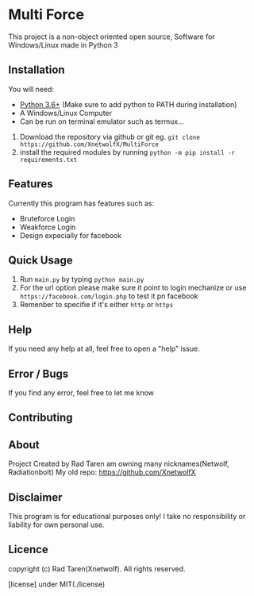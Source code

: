 # Multi Force

This project is a non-object oriented open source, Software for Windows/Linux made in Python 3 

## Installation

You will need:

* [Python 3.6+](https://www.python.org/downloads) (Make sure to add python to PATH during installation)
* A Windows/Linux Computer
* Can be run on terminal emulator such as termux...

1. Download the repository via github or git eg. `git clone https://github.com/XnetwolfX/MultiForce`
2. install the required modules by running `python -m pip install -r requirements.txt`

## Features

Currently this program has features such as:

* Bruteforce Login
* Weakforce Login
* Design expecially for facebook

## Quick Usage

1. Run `main.py` by typing `python main.py`
2. For the url option please make sure it point to login mechanize or use `https://facebook.com/login.php` to test it pn facebook
3. Remenber to specifie if it's either `http` or `https`

## Help

If you need any help at all, feel free to open a "help" issue.

## Error / Bugs

If you find any error, feel free to let me know

## Contributing


## About

Project Created by Rad Taren
am owning many nicknames(Netwolf, Radiationbolt)
My old repo:
	https://github.com/XnetwolfX

## Disclaimer

This program is for educational purposes only! I take no responsibility or liability for own personal use.

## Licence 
copyright (c) Rad Taren(Xnetwolf). All rights reserved.

[license] under MIT(./license)
